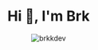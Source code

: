 
<h1 align="center">Hi 👋, I'm Brk</h1>

<p align="center"> <img src="https://komarev.com/ghpvc/?username=brkkdev&label=Profile%20views&color=0e75b6&style=flat" alt="brkkdev" /> </p>

  
</p>


